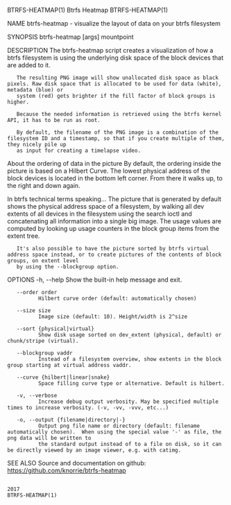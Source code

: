 BTRFS-HEATMAP(1)                                                            Btrfs Heatmap                                                           BTRFS-HEATMAP(1)

NAME
       btrfs-heatmap - visualize the layout of data on your btrfs filesystem

SYNOPSIS
       btrfs-heatmap [args] mountpoint

DESCRIPTION
       The btrfs-heatmap script creates a visualization of how a btrfs filesystem is using the underlying disk space of the block devices that are added to it.

       The resulting PNG image will show unallocated disk space as black pixels. Raw disk space that is allocated to be used for data (white), metadata (blue) or
       system (red) gets brighter if the fill factor of block groups is higher.

       Because the needed information is retrieved using the btrfs kernel API, it has to be run as root.

       By default, the filename of the PNG image is a combination of the filesystem ID and a timestamp, so that if you create multiple of them, they nicely pile up
       as input for creating a timelapse video.

   About the ordering of data in the picture
       By default, the ordering inside the picture is based on a Hilbert Curve. The lowest physical address of the block devices is located in the bottom left
       corner. From there it walks up, to the right and down again.

   In btrfs technical terms speaking...
       The picture that is generated by default shows the physical address space of a filesystem, by walking all dev extents of all devices in the filesystem using
       the search ioctl and concatenating all information into a single big image. The usage values are computed by looking up usage counters in the block group
       items from the extent tree.

       It's also possible to have the picture sorted by btrfs virtual address space instead, or to create pictures of the contents of block groups, on extent level
       by using the --blockgroup option.

OPTIONS
       -h, --help
              Show the built-in help message and exit.

       --order order
              Hilbert curve order (default: automatically chosen)

       --size size
              Image size (default: 10). Height/width is 2^size

       --sort {physical|virtual}
              Show disk usage sorted on dev_extent (physical, default) or chunk/stripe (virtual).

       --blockgroup vaddr
              Instead of a filesystem overview, show extents in the block group starting at virtual address vaddr.

       --curve {hilbert|linear|snake}
              Space filling curve type or alternative. Default is hilbert.

       -v, --verbose
              Increase debug output verbosity. May be specified multiple times to increase verbosity. (-v, -vv, -vvv, etc...)

       -o, --output {filename|directory|-}
              Output png file name or directory (default: filename automatically chosen).  When using the special value '-' as file, the png data will be written to
              the standard output instead of to a file on disk, so it can be directly viewed by an image viewer, e.g. with catimg.

SEE ALSO
       Source and documentation on github: https://github.com/knorrie/btrfs-heatmap

                                                                                 2017                                                               BTRFS-HEATMAP(1)
